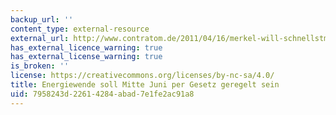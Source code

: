 ```yaml
---
backup_url: ''
content_type: external-resource
external_url: http://www.contratom.de/2011/04/16/merkel-will-schnellstmoglich-ausstieg/
has_external_licence_warning: true
has_external_license_warning: true
is_broken: ''
license: https://creativecommons.org/licenses/by-nc-sa/4.0/
title: Energiewende soll Mitte Juni per Gesetz geregelt sein
uid: 7958243d-2261-4284-abad-7e1fe2ac91a8
---
```

